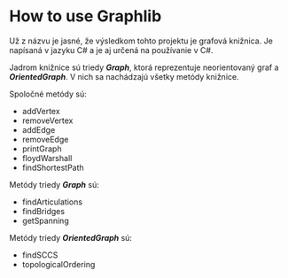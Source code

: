 # How to use Graphlib

Už z názvu je jasné, že výsledkom tohto projektu je grafová knižnica.
Je napísaná v jazyku C# a je aj určená na používanie v C#.

Jadrom knižnice sú triedy ***Graph***, ktorá reprezentuje neorientovaný graf
a ***OrientedGraph***. V nich sa nachádzajú všetky metódy knižnice.

Spoločné metódy sú:
- addVertex
- removeVertex
- addEdge
- removeEdge
- printGraph
- floydWarshall
- findShortestPath

Metódy triedy ***Graph*** sú:
- findArticulations
- findBridges
- getSpanning

Metódy triedy ***OrientedGraph*** sú:
- findSCCS
- topologicalOrdering
